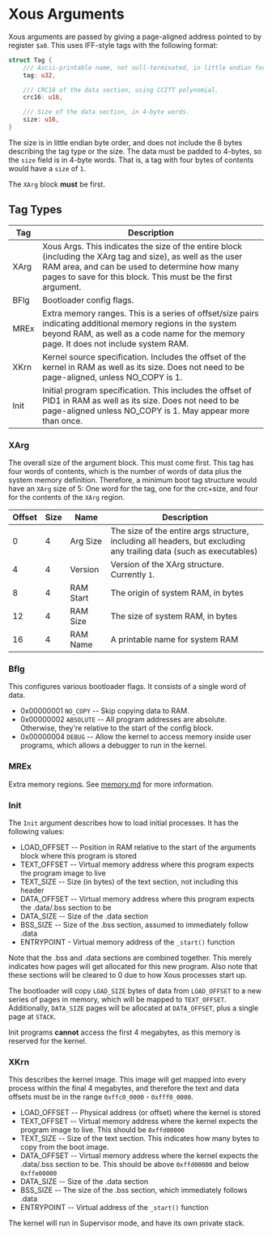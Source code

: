 # Xous Arguments

Xous arguments are passed by giving a page-aligned address pointed to
by register `$a0`.  This uses IFF-style tags with the following format:

```rust
struct Tag {
    /// Ascii-printable name, not null-terminated, in little endian format.
    tag: u32,

    /// CRC16 of the data section, using CCITT polynomial.
    crc16: u16,

    /// Size of the data section, in 4-byte words.
    size: u16,
}
```

The size is in little endian byte order, and does not include the 8
bytes describing the tag type or the size.  The data must be padded to
4-bytes, so the `size` field is in 4-byte words.  That is, a tag with
four bytes of contents would have a `size` of `1`.

The `XArg` block **must** be first.

## Tag Types

| Tag | Description
| ---- | ------------
| XArg | Xous Args.  This indicates the size of the entire block (including the XArg tag and size), as well as the user RAM area, and can be used to determine how many pages to save for this block.  This must be the first argument.
| BFlg | Bootloader config flags.
| MREx | Extra memory ranges.  This is a series of offset/size pairs indicating additional memory regions in the system beyond RAM, as well as a code name for the memory page.  It does not include system RAM.
| XKrn | Kernel source specification.  Includes the offset of the kernel in RAM as well as its size.  Does not need to be page-aligned, unless NO_COPY is 1.
| Init | Initial program specification.  This includes the offset of PID1 in RAM as well as its size.  Does not need to be page-aligned unless NO_COPY is 1.  May appear more than once.

### XArg

The overall size of the argument block.  This must come first.  This tag
has four words of contents, which is the number of words of data plus
the system memory definition.  Therefore, a minimum boot tag structure
would have an `XArg` size of 5: One word for the tag, one for the
crc+size, and four for the contents of the `XArg` region.

| Offset | Size | Name | Description
| ------ | ---- | ---- | -----------
|    0   |   4  | Arg Size | The size of the entire args structure, including all headers, but excluding any trailing data (such as executables)
|    4   |   4  | Version   | Version of the XArg structure.  Currently `1`.
|    8   |   4  | RAM Start | The origin of system RAM, in bytes
|    12   |   4  | RAM Size  | The size of system RAM, in bytes
|    16   |   4  | RAM Name  | A printable name for system RAM

### Bflg

This configures various bootloader flags.  It consists of a single word
of data.

* 0x00000001 `NO_COPY`  -- Skip copying data to RAM.
* 0x00000002 `ABSOLUTE` -- All program addresses are absolute.
  Otherwise, they're relative to the start of the config block.
* 0x00000004 `DEBUG`    -- Allow the kernel to access memory inside user
  programs, which allows a debugger to run in the kernel.

### MREx

Extra memory regions.  See [memory.md](memory.md) for more information.

### Init

The `Init` argument describes how to load initial processes.  It has the
following values:

* LOAD_OFFSET -- Position in RAM relative to the start of the arguments
  block where this program is stored
* TEXT_OFFSET -- Virtual memory address where this program expects the
  program image to live
* TEXT_SIZE -- Size (in bytes) of the text section, not including this header
* DATA_OFFSET -- Virtual memory address where this program expects the
  .data/.bss section to be
* DATA_SIZE -- Size of the .data section
* BSS_SIZE -- Size of the .bss section, assumed to immediately follow .data
* ENTRYPOINT - Virtual memory address of the `_start()` function

Note that the .bss and .data sections are combined together.  This
merely indicates how pages will get allocated for this new program.
Also note that these sections will be cleared to 0 due to how Xous
processes start up.

The bootloader will copy `LOAD_SIZE` bytes of data from `LOAD_OFFSET` to
a new series of pages in memory, which will be mapped to `TEXT_OFFSET`.
Additionally, `DATA_SIZE` pages will be allocated at `DATA_OFFSET`, plus
a single page at `STACK`.

Init programs **cannot** access the first 4 megabytes, as this memory
is reserved for the kernel.

### XKrn

This describes the kernel image.  This image will get mapped into every
process within the final 4 megabytes, and therefore the text and data
offsets must be in the range `0xffc0_0000` - `0xfff0_0000`.

* LOAD_OFFSET -- Physical address (or offset) where the kernel is stored
* TEXT_OFFSET -- Virtual memory address where the kernel expects the
  program image to live.  This should be `0xffd00000`
* TEXT_SIZE -- Size of the text section.  This indicates how many bytes
  to copy from the boot image.
* DATA_OFFSET -- Virtual memory address where the kernel expects the
  .data/.bss section to be.  This should be above `0xffd00000` and below
  `0xffe00000`
* DATA_SIZE -- Size of the .data section
* BSS_SIZE -- The size of the .bss section, which immediately follows .data
* ENTRYPOINT -- Virtual address of the `_start()` function

The kernel will run in Supervisor mode, and have its own private stack.
